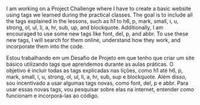 I am working on a Project Challenge where I have to create a basic website using tags we learned during the practical classes.
The goal is to include all the tags explained in the lessons, such as h1 to h6, p, mark, small, i, u, strong, ol,
ul, li, a, hr, sub, up, and blockquote. Additionally, I am encouraged to use some new tags like font, del, p, and abbr.
  To use these new tags, I will search for them online, understand how they work, and incorporate them into the code.

Estou trabalhando em um Desafio de Projeto em que tenho que criar um site básico utilizando tags que aprendemos durante as aulas práticas.
O objetivo é incluir todas as tags explicadas nas lições, como h1 até h6, p, mark, small, i, u, strong, ol, ul, li, a,
hr, sub, sup e blockquote. Além disso, sou incentivado a usar algumas tags novas, como font, del, p e abbr. Para usar essas novas tags,
vou pesquisar sobre elas na internet, entender como funcionam e incorporá-las ao código.
